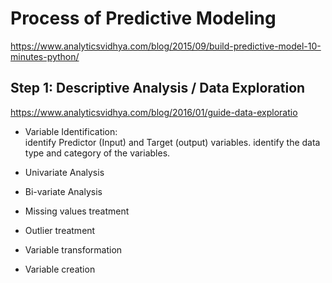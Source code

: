 <style type="text/css">
    ol { list-style-type: upper-alpha; }
</style>


# Process of Predictive Modeling
https://www.analyticsvidhya.com/blog/2015/09/build-predictive-model-10-minutes-python/
## Step 1: Descriptive Analysis / Data Exploration
https://www.analyticsvidhya.com/blog/2016/01/guide-data-exploratio
* Variable Identification:  
    identify Predictor (Input) and Target (output) variables. 
    identify the data type and category of the variables.

* Univariate Analysis
* Bi-variate Analysis
* Missing values treatment
* Outlier treatment
* Variable transformation
* Variable creation
